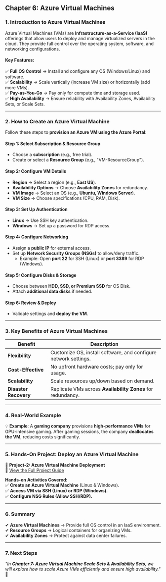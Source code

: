 ## **Chapter 6: Azure Virtual Machines**  

### **1. Introduction to Azure Virtual Machines**  
Azure Virtual Machines (VMs) are **Infrastructure-as-a-Service (IaaS)** offerings that allow users to deploy and manage virtualized servers in the cloud. They provide full control over the operating system, software, and networking configurations.  

#### **Key Features:**  
✅ **Full OS Control** → Install and configure any OS (Windows/Linux) and software.  
✅ **Scalability** → Scale vertically (increase VM size) or horizontally (add more VMs).  
✅ **Pay-as-You-Go** → Pay only for compute time and storage used.  
✅ **High Availability** → Ensure reliability with Availability Zones, Availability Sets, or Scale Sets.  

---

### **2. How to Create an Azure Virtual Machine**  

Follow these steps to **provision an Azure VM using the Azure Portal**:  

#### **Step 1: Select Subscription & Resource Group**  
- Choose a **subscription** (e.g., free trial).  
- Create or select a **Resource Group** (e.g., "VM-ResourceGroup").  

#### **Step 2: Configure VM Details**  
- **Region** → Select a region (e.g., **East US**).  
- **Availability Options** → Choose **Availability Zones** for redundancy.  
- **VM Image** → Select an OS (e.g., **Ubuntu, Windows Server**).  
- **VM Size** → Choose specifications (CPU, RAM, Disk).  

#### **Step 3: Set Up Authentication**  
- **Linux** → Use SSH key authentication.  
- **Windows** → Set up a password for RDP access.  

#### **Step 4: Configure Networking**  
- Assign a **public IP** for external access.  
- Set up **Network Security Groups (NSGs)** to allow/deny traffic.  
  - Example: Open **port 22** for SSH (Linux) or **port 3389** for RDP (Windows).  

#### **Step 5: Configure Disks & Storage**  
- Choose between **HDD, SSD, or Premium SSD** for OS Disk.  
- Attach **additional data disks** if needed.  

#### **Step 6: Review & Deploy**  
- Validate settings and **deploy the VM**.  

---

### **3. Key Benefits of Azure Virtual Machines**  

| **Benefit**          | **Description**                                                |  
|----------------------|----------------------------------------------------------------|  
| **Flexibility**      | Customize OS, install software, and configure network settings. |  
| **Cost-Effective**   | No upfront hardware costs; pay only for usage.                 |  
| **Scalability**      | Scale resources up/down based on demand.                       |  
| **Disaster Recovery**| Replicate VMs across **Availability Zones** for redundancy.    |  

---

### **4. Real-World Example**  
💡 **Example**: A **gaming company** provisions **high-performance VMs** for GPU-intensive gaming. After gaming sessions, the company **deallocates the VM**, reducing costs significantly.  

---

### **5. Hands-On Project: Deploy an Azure Virtual Machine**  

📌 **Project-2: Azure Virtual Machine Deployment**  
🔗 [View the Full Project Guide](https://github.com/anup-cloudguru/AZ900-Learning-HandsOn-Labs/tree/main/Projects_HandsOn/Project-2_Deploying-Azure-VM.md)  

**Hands-on Activities Covered:**  
✅ **Create an Azure Virtual Machine** (Linux & Windows).  
✅ **Access VM via SSH (Linux) or RDP (Windows).**  
✅ **Configure NSG Rules (Allow SSH/RDP).**  

---

### **6. Summary**  
✔ **Azure Virtual Machines** → Provide full OS control in an IaaS environment.  
✔ **Resource Groups** → Logical containers for organizing VMs.  
✔ **Availability Zones** → Protect against data center failures.  

---

### **7. Next Steps**  
*"In **Chapter 7: Azure Virtual Machine Scale Sets & Availability Sets**, we will explore how to scale Azure VMs efficiently and ensure high availability."* 🚀
